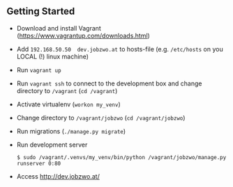 Getting Started
---------------

-   Download and install Vagrant (https://www.vagrantup.com/downloads.html)

-   Add `192.168.50.50	dev.jobzwo.at` to hosts-file 
    (e.g. `/etc/hosts` on you LOCAL (!) linux machine)

-   Run `vagrant up`

-   Run `vagrant ssh` to connect to the development box and change directory to 
    `/vagrant` (`cd /vagrant`)

-   Activate virtualenv (`workon my_venv`)

-   Change directory to `/vagrant/jobzwo` (`cd /vagrant/jobzwo`)

-   Run migrations (`./manage.py migrate`)

-   Run development server

        $ sudo /vagrant/.venvs/my_venv/bin/python /vagrant/jobzwo/manage.py runserver 0:80
        
-   Access http://dev.jobzwo.at/
